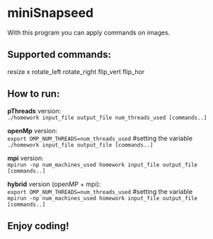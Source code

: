 # miniSnapseed

With this program you can apply commands on images.

## Supported commands:
resize x
rotate_left
rotate_right
flip_vert
flip_hor

## How to run:

**pThreads** version:  
`./homework input_file output_file num_threads_used [commands..]`  

**openMp** version:  
`export OMP_NUM_THREADS=num_threads_used` #setting the variable  
`./homework input_file output_file [commands..]`  

**mpi** version:  
`mpirun -np num_machines_used homework input_file output_file [commands..]`

**hybrid** version (openMP + mpi):  
`export OMP_NUM_THREADS=num_threads_used` #setting the variable  
`mpirun -np num_machines_used homework input_file output_file [commands..]`

## Enjoy coding!

